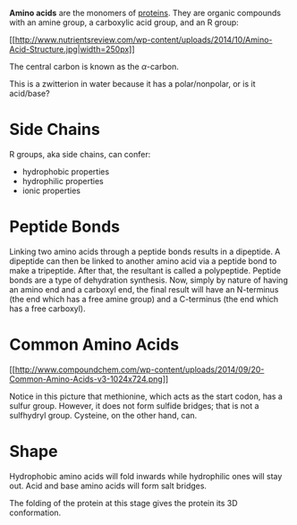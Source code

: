 **Amino acids** are the monomers of [proteins](./Protein). They are organic compounds with an amine group, a carboxylic acid group, and an R group:

[[http://www.nutrientsreview.com/wp-content/uploads/2014/10/Amino-Acid-Structure.jpg|width=250px]]


The central carbon is known as the $\alpha$-carbon.

This is a zwitterion in water because it has a polar/nonpolar, or is it acid/base?

# Side Chains

R groups, aka side chains, can confer:

- hydrophobic properties
- hydrophilic properties
- ionic properties

# Peptide Bonds

Linking two amino acids through a peptide bonds results in a dipeptide. A dipeptide can then be linked to another amino acid via a peptide bond to make a tripeptide. After that, the resultant is called a polypeptide. Peptide bonds are a type of dehydration synthesis. Now, simply by nature of having an amino end and a carboxyl end, the final result will have an N-terminus (the end which has a free amine group) and a C-terminus (the end which has a free carboxyl).

# Common Amino Acids

[[http://www.compoundchem.com/wp-content/uploads/2014/09/20-Common-Amino-Acids-v3-1024x724.png]]

Notice in this picture that methionine, which acts as the start codon, has a sulfur group. However, it does not form sulfide bridges; that is not a sulfhydryl group. Cysteine, on the other hand, can.

# Shape

Hydrophobic amino acids will fold inwards while hydrophilic ones will stay out. Acid and base amino acids will form salt bridges.

The folding of the protein at this stage gives the protein its 3D conformation.